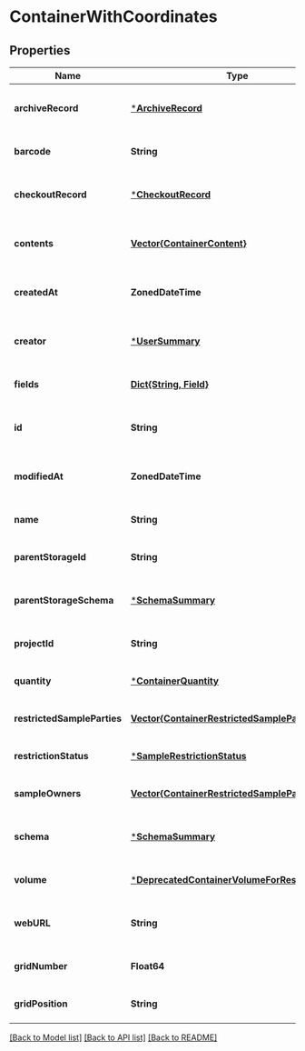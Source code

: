 # ContainerWithCoordinates


## Properties
Name | Type | Description | Notes
------------ | ------------- | ------------- | -------------
**archiveRecord** | [***ArchiveRecord**](ArchiveRecord.md) |  | [optional] [readonly] [default to nothing]
**barcode** | **String** |  | [optional] [default to nothing]
**checkoutRecord** | [***CheckoutRecord**](CheckoutRecord.md) |  | [optional] [readonly] [default to nothing]
**contents** | [**Vector{ContainerContent}**](ContainerContent.md) |  | [optional] [readonly] [default to nothing]
**createdAt** | **ZonedDateTime** |  | [optional] [readonly] [default to nothing]
**creator** | [***UserSummary**](UserSummary.md) |  | [optional] [readonly] [default to nothing]
**fields** | [**Dict{String, Field}**](Field.md) |  | [optional] [default to nothing]
**id** | **String** |  | [optional] [readonly] [default to nothing]
**modifiedAt** | **ZonedDateTime** |  | [optional] [readonly] [default to nothing]
**name** | **String** |  | [optional] [default to nothing]
**parentStorageId** | **String** |  | [optional] [default to nothing]
**parentStorageSchema** | [***SchemaSummary**](SchemaSummary.md) |  | [optional] [readonly] [default to nothing]
**projectId** | **String** |  | [optional] [default to nothing]
**quantity** | [***ContainerQuantity**](ContainerQuantity.md) |  | [optional] [default to nothing]
**restrictedSampleParties** | [**Vector{ContainerRestrictedSamplePartiesInner}**](ContainerRestrictedSamplePartiesInner.md) |  | [optional] [default to nothing]
**restrictionStatus** | [***SampleRestrictionStatus**](SampleRestrictionStatus.md) |  | [optional] [default to nothing]
**sampleOwners** | [**Vector{ContainerRestrictedSamplePartiesInner}**](ContainerRestrictedSamplePartiesInner.md) |  | [optional] [default to nothing]
**schema** | [***SchemaSummary**](SchemaSummary.md) |  | [optional] [readonly] [default to nothing]
**volume** | [***DeprecatedContainerVolumeForResponse**](DeprecatedContainerVolumeForResponse.md) |  | [optional] [default to nothing]
**webURL** | **String** |  | [optional] [readonly] [default to nothing]
**gridNumber** | **Float64** |  | [optional] [default to nothing]
**gridPosition** | **String** |  | [optional] [default to nothing]


[[Back to Model list]](../README.md#models) [[Back to API list]](../README.md#api-endpoints) [[Back to README]](../README.md)


